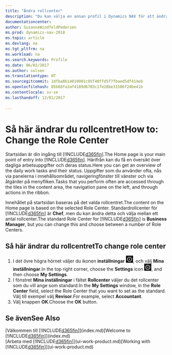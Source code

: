 ```yaml
---
title: "Ändra rollcenter"
description: "Du kan välja en annan profil i Dynamics NAV för att ändra det som visas på startsidan."
documentationcenter: 
author: SusanneWindfeldPedersen
ms.prod: dynamics-nav-2018
ms.topic: article
ms.devlang: na
ms.tgt_pltfrm: na
ms.workload: na
ms.search.keywords: Profile
ms.date: 06/02/2017
ms.author: solsen
ms.translationtype: HT
ms.sourcegitcommit: 1dfba8b14019991c95f40ffd5f7fbaed5df414eb
ms.openlocfilehash: 85b68fa3af4189d6703c17e28be31506f24be41b
ms.contentlocale: sv-se
ms.lasthandoff: 12/01/2017

---
```

# <a name="how-to-change-the-role-center"></a><span data-ttu-id="c322a-103">Så här ändrar du rollcentret</span><span class="sxs-lookup"><span data-stu-id="c322a-103">How to: Change the Role Center</span></span>
<span data-ttu-id="c322a-104">Startsidan är din ingång till [!INCLUDE[d365fin](includes/d365fin_md.md)].</span><span class="sxs-lookup"><span data-stu-id="c322a-104">The Home page is your main point of entry into [!INCLUDE[d365fin](includes/d365fin_md.md)].</span></span> <span data-ttu-id="c322a-105">Härifrån kan du få en översikt över dagliga arbetsuppgifter och deras status.</span><span class="sxs-lookup"><span data-stu-id="c322a-105">Here you can get an overview of the daily work tasks and their status.</span></span> <span data-ttu-id="c322a-106">Uppgifter som du använder ofta, nås via panelerna i innehållsområdet, navigeringfönster till vänster och via åtgärder på menyfliken.</span><span class="sxs-lookup"><span data-stu-id="c322a-106">Tasks that you perform often are accessed through the tiles in the content area, the navigation pane on the left, and through actions in the ribbon.</span></span>

<span data-ttu-id="c322a-107">Innehållet på startsidan baseras på det valda rollcentret.</span><span class="sxs-lookup"><span data-stu-id="c322a-107">The content on the Home page is based on the selected Role Center.</span></span> <span data-ttu-id="c322a-108">Standardrollcenter för [!INCLUDE[d365fin](includes/d365fin_md.md)] är **Chef**, men du kan ändra detta och välja mellan ett antal rollcenter.</span><span class="sxs-lookup"><span data-stu-id="c322a-108">The standard Role Center for [!INCLUDE[d365fin](includes/d365fin_md.md)] is **Business Manager**, but you can change this and choose between a number of Role Centers.</span></span>

## <a name="to-change-role-center"></a><span data-ttu-id="c322a-109">Så här ändrar du rollcentret</span><span class="sxs-lookup"><span data-stu-id="c322a-109">To change role center</span></span>
1. <span data-ttu-id="c322a-110">I det övre högra hörnet väljer du ikonen **inställningar** ![inställningar](media/ui-experience/settings_icon_small.png "ikonen för inställningar för rollcenter"), och välj **Mina inställningar**.</span><span class="sxs-lookup"><span data-stu-id="c322a-110">In the top right corner, choose the **Settings** icon ![Settings](media/ui-experience/settings_icon_small.png "Settings icon for role center"), and then choose **My Settings**.</span></span>
2. <span data-ttu-id="c322a-111">I fönstret **Mina inställningar** i fältet **Rollcenter** väljer du det rollcenter som du vill ange som standard.</span><span class="sxs-lookup"><span data-stu-id="c322a-111">In the **My Settings** window, in the **Role Center** field, select the Role Center that you want to set as the standard.</span></span> <span data-ttu-id="c322a-112">Välj till exempel välj **Revisor**.</span><span class="sxs-lookup"><span data-stu-id="c322a-112">For example, select **Accountant**.</span></span>
3. <span data-ttu-id="c322a-113">Välj knappen **OK**.</span><span class="sxs-lookup"><span data-stu-id="c322a-113">Choose the **OK** button.</span></span>

## <a name="see-also"></a><span data-ttu-id="c322a-114">Se även</span><span class="sxs-lookup"><span data-stu-id="c322a-114">See Also</span></span>
<span data-ttu-id="c322a-115">[Välkommen till [!INCLUDE[d365fin](includes/d365fin_md.md)]](index.md)</span><span class="sxs-lookup"><span data-stu-id="c322a-115">[Welcome to [!INCLUDE[d365fin](includes/d365fin_md.md)]](index.md)</span></span>  
<span data-ttu-id="c322a-116">[Arbeta med [!INCLUDE[d365fin](includes/d365fin_md.md)]](ui-work-product.md)</span><span class="sxs-lookup"><span data-stu-id="c322a-116">[Working with [!INCLUDE[d365fin](includes/d365fin_md.md)]](ui-work-product.md)</span></span>  

